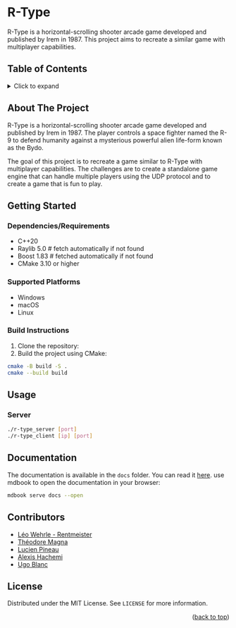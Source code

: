 <a id="readme-top"></a>

<!-- PROJECT HEADER -->
# R-Type

R-Type is a horizontal-scrolling shooter arcade game developed and published by Irem in 1987. This project aims to recreate a similar game with multiplayer capabilities.

## Table of Contents
<details>
  <summary>Click to expand</summary>
  <ol>
    <li><a href="#about-the-project">About The Project</a></li>
    <li><a href="#getting-started">Getting Started</a></li>
    <li><a href="#usage">Usage</a></li>
    <li><a href="#contributors">Contributors</a></li>
    <li><a href="#license">License</a></li>
  </ol>
</details>

## About The Project

R-Type is a horizontal-scrolling shooter arcade game developed and published by Irem in 1987. The player controls a space fighter named the R-9 to defend humanity against a mysterious powerful alien life-form known as the Bydo.

The goal of this project is to recreate a game similar to R-Type with multiplayer capabilities. The challenges are to create a standalone game engine that can handle multiple players using the UDP protocol and to create a game that is fun to play.

## Getting Started

### Dependencies/Requirements
- C++20
- Raylib 5.0 # fetch automatically if not found
- Boost 1.83 # fetched automatically if not found
- CMake 3.10 or higher

### Supported Platforms
- Windows
- macOS
- Linux

### Build Instructions
1. Clone the repository:
2. Build the project using CMake:
```sh
cmake -B build -S .
cmake --build build
```

## Usage

### Server
```sh
./r-type_server [port]
./r-type_client [ip] [port]
```

## Documentation

The documentation is available in the `docs` folder. You can read it [here](docs/src/SUMMARY.md).
use mdbook to open the documentation in your browser:
```sh
mdbook serve docs --open
```

## Contributors

- [Léo Wehrle - Rentmeister](https://github.com/leoWherle)
- [Théodore Magna](https://github.com/TheodoreMagna)
- [Lucien Pineau](https://github.com/mathematisse)
- [Alexis Hachemi](https://github.com/alexishachemi)
- [Ugo Blanc](https://github.com/HUMMMCHARAL)

## License

Distributed under the MIT License. See `LICENSE` for more information.

<p align="right">(<a href="#readme-top">back to top</a>)</p>

